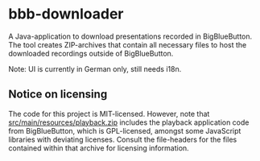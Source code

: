 # bbb-downloader
A Java-application to download presentations recorded in BigBlueButton. The tool creates ZIP-archives that contain all necessary files to host the downloaded recordings outside of BigBlueButton.

Note: UI is currently in German only, still needs i18n.


## Notice on licensing

The code for this project is MIT-licensed. However, note that [src/main/resources/playback.zip](src/main/resources/playback.zip) includes the playback application code from BigBlueButton, which is GPL-licensed, amongst some JavaScript libraries with deviating licenses. Consult the file-headers for the files contained within that archive for licensing information.
